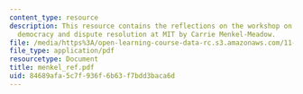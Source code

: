 ```yaml
---
content_type: resource
description: This resource contains the reflections on the workshop on deliberative
  democracy and dispute resolution at MIT by Carrie Menkel-Meadow.
file: /media/https%3A/open-learning-course-data-rc.s3.amazonaws.com/11-969-workshop-on-deliberative-democracy-and-dispute-resolution-summer-2005/84689afa5c7f936f6b63f7bdd3baca6d_menkel_ref.pdf
file_type: application/pdf
resourcetype: Document
title: menkel_ref.pdf
uid: 84689afa-5c7f-936f-6b63-f7bdd3baca6d
---
```

